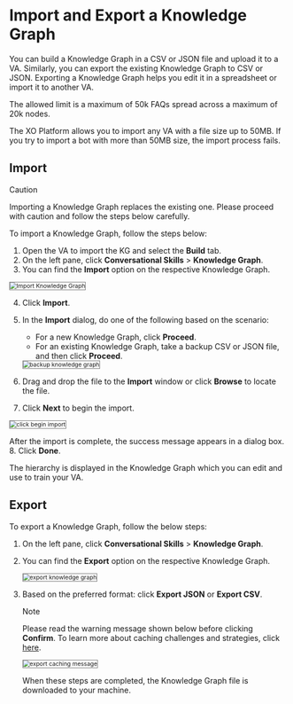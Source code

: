 # **Import and Export a Knowledge Graph**

You can build a Knowledge Graph in a CSV or JSON file and upload it to a VA. Similarly, you can export the existing Knowledge Graph to CSV or JSON. Exporting a Knowledge Graph helps you edit it in a spreadsheet or import it to another VA.

The allowed limit is a maximum of 50k FAQs spread across a maximum of 20k nodes.

The XO Platform allows you to import any VA with a file size up to 50MB. If you try to import a bot with more than 50MB size, the import process fails.

## Import

<div class="admonition warning">
<p class="admonition-title">Caution</p>
<p>Importing a Knowledge Graph replaces the existing one. Please proceed with caution and follow the steps below carefully.</p>
</div>

To import a Knowledge Graph, follow the steps below:

1. Open the VA to import the KG and select the **Build** tab.
2. On the left pane, click **Conversational Skills** > **Knowledge Graph**.
3. You can find the **Import** option on the respective Knowledge Graph.
<img src="../images/import-knowledge-graph.png" alt="Import Knowledge Graph" title="Import Knowledge Graph" style="border: 1px solid gray; zoom:75%;">

4. Click **Import**.
5. In the **Import** dialog, do one of the following based on the scenario:
    * For a new Knowledge Graph, click **Proceed**.
    * For an existing Knowledge Graph, take a backup CSV or JSON file, and then click **Proceed**.
    <img src="../images/backup-knowledge-graph.png" alt="backup knowledge graph" title="backup knowledge graph" style="border: 1px solid gray; zoom:75%;">

6. Drag and drop the file to the **Import** window or click **Browse** to locate the file.
7. Click **Next** to begin the import.
<img src="../images/click-begin-import.png" alt="click begin import" title="click begin import" style="border: 1px solid gray; zoom:75%;">

After the import is complete, the success message appears in a dialog box. 
8. Click **Done**.

The hierarchy is displayed in the Knowledge Graph which you can edit and use to train your VA.

## Export

To export a Knowledge Graph, follow the below steps:

1. On the left pane, click **Conversational Skills** > **Knowledge Graph**.
2. You can find the **Export** option on the respective Knowledge Graph.

    <img src="../images/export-knowledge-graph.png" alt="export knowledge graph" title="export knowledge graph" style="border: 1px solid gray; zoom:75%;">

3. Based on the preferred format: click **Export JSON** or **Export CSV**.

    <div class="admonition note">
    <p class="admonition-title">Note</p>
    <p>Please read the warning message shown below before clicking <b>Confirm</b>. To learn more about caching challenges and strategies, click <a href="https://aws.amazon.com/builders-library/caching-challenges-and-strategies/#:~:text=Caches%20are%20also%20susceptible%20to%20poisoning%20attacks%2C%20in%20which%20a,will%20see%20the%20malicious%20value">here</a>.</p>
    </div>

    <img src="../images/export-caching-notice-message.png" alt="export caching message" title="export caching message" style="border: 1px solid gray; zoom:75%;">

    When these steps are completed, the Knowledge Graph file is downloaded to your machine.
